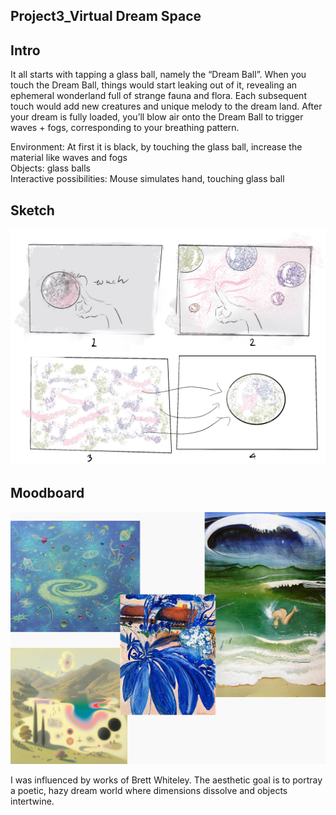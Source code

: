 ## Project3_Virtual Dream Space

## Intro
It all starts with tapping a glass ball, namely the “Dream Ball”. When you touch the Dream Ball, things would start leaking out of it, revealing an ephemeral wonderland full of strange fauna and flora. Each subsequent touch would add new creatures and unique melody to the dream land. After your dream is fully loaded, you’ll blow air onto the Dream Ball to trigger waves + fogs, corresponding to your breathing pattern.

Environment: At first it is black, by touching the glass ball, increase the material like waves and fogs<br>
Objects: glass balls<br>
Interactive possibilities: Mouse simulates hand, touching glass ball<br>


## Sketch
![image](https://github.com/ychen77jojo/AC-CT2-Spring23/blob/main/week8/Untitled_Artwork.jpg?raw=true)

## Moodboard
![image](https://github.com/ychen77jojo/AC-CT2-Spring23/blob/main/week8/1.jpg?raw=true)

I was influenced by works of Brett Whiteley. The aesthetic goal is to portray a poetic, hazy dream world where dimensions dissolve and objects intertwine.

